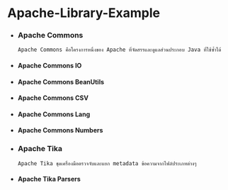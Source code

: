 # Apache-Library-Example

- ### Apache Commons

      Apache Commons คือโครงการหนึ่งของ Apache ที่จัดสรรและดูแลส่วนประกอบ Java ที่ใช้ซ้ำได้

 - #### Apache Commons IO

 - #### Apache Commons BeanUtils

 - #### Apache Commons CSV

 - #### Apache Commons Lang

 - #### Apache Commons Numbers

- ### Apache Tika

      Apache Tika ชุดเครื่องมือตรวจจับและแยก metadata ข้อความจากไฟล์ประเภทต่างๆ 
 
 - #### Apache Tika Parsers
